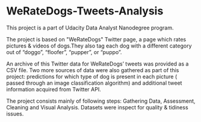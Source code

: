 # WeRateDogs-Tweets-Analysis

This project is a part of Udacity Data Analyst Nanodegree program.

The project is based on "WeRateDogs" Twitter page, a page which rates pictures & videos of dogs.They also tag each dog with a different category out of “doggo”, “floofer”, “pupper”, or “puppo”.

An archive of this Twitter data for WeRateDogs’ tweets was provided as a CSV file. Two more sources of data were also gathered as part of this project: predictions for which type of dog is present in each picture ( passed through an image classification algorithm) and additional tweet information acquired from Twitter API.

The project consists mainly of following steps: Gathering Data, Assessment, Cleaning and Visual Analysis. Datasets were inspect for quality & tidiness issues. 
